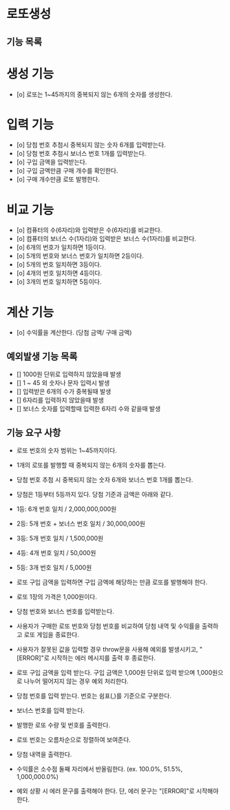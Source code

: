 # 로또생성

## 기능 목록

# 생성 기능

- [o] 로또는 1~45까지의 중복되지 않는 6개의 숫자를 생성한다.

# 입력 기능

- [o] 당첨 번호 추첨시 중복되지 않는 숫자 6개를 입력받는다.
- [o] 당첨 번호 추첨시 보너스 번호 1개를 입력받는다.
- [o] 구입 금액을 입력받는다.
- [o] 구입 금액만큼 구매 개수를 확인한다.
- [o] 구매 개수만큼 로또 발행한다.

# 비교 기능

- [o] 컴퓨터의 수(6자리)와 입력받은 수(6자리)를 비교한다.
- [o] 컴퓨터의 보너스 수(1자리)와 입력받은 보너스 수(1자리)를 비교한다.
- [o] 6개의 번호가 일치하면 1등이다.
- [o] 5개의 번호와 보너스 번호가 일치하면 2등이다.
- [o] 5개의 번호 일치하면 3등이다.
- [o] 4개의 번호 일치하면 4등이다.
- [o] 3개의 번호 일치하면 5등이다.

# 계산 기능

- [o] 수익률을 계산한다. (당첨 금액/ 구매 금액)

## 예외발생 기능 목록

- [] 1000원 단위로 입력하지 않았을때 발생
- [] 1 ~ 45 외 숫자나 문자 입력시 발생
- [] 입력받은 6개의 수가 중복될때 발생
- [] 6자리를 입력하지 않았을때 발생
- [] 보너스 숫자를 입력할때 입력한 6자리 수와 같을때 발생

## 기능 요구 사항

- 로또 번호의 숫자 범위는 1~45까지이다.
- 1개의 로또를 발행할 때 중복되지 않는 6개의 숫자를 뽑는다.
- 당첨 번호 추첨 시 중복되지 않는 숫자 6개와 보너스 번호 1개를 뽑는다.
- 당첨은 1등부터 5등까지 있다. 당첨 기준과 금액은 아래와 같다.

- 1등: 6개 번호 일치 / 2,000,000,000원
- 2등: 5개 번호 + 보너스 번호 일치 / 30,000,000원
- 3등: 5개 번호 일치 / 1,500,000원
- 4등: 4개 번호 일치 / 50,000원
- 5등: 3개 번호 일치 / 5,000원

- 로또 구입 금액을 입력하면 구입 금액에 해당하는 만큼 로또를 발행해야 한다.
- 로또 1장의 가격은 1,000원이다.
- 당첨 번호와 보너스 번호를 입력받는다.
- 사용자가 구매한 로또 번호와 당첨 번호를 비교하여 당첨 내역 및 수익률을 출력하고 로또 게임을 종료한다.
- 사용자가 잘못된 값을 입력할 경우 throw문을 사용해 예외를 발생시키고, "[ERROR]"로 시작하는 에러 메시지를 출력 후 종료한다.
- 로또 구입 금액을 입력 받는다. 구입 금액은 1,000원 단위로 입력 받으며 1,000원으로 나누어 떨어지지 않는 경우 예외 처리한다.
- 당첨 번호를 입력 받는다. 번호는 쉼표(,)를 기준으로 구분한다.
- 보너스 번호를 입력 받는다.
- 발행한 로또 수량 및 번호를 출력한다.
- 로또 번호는 오름차순으로 정렬하여 보여준다.
- 당첨 내역을 출력한다.
- 수익률은 소수점 둘째 자리에서 반올림한다. (ex. 100.0%, 51.5%, 1,000,000.0%)
- 예외 상황 시 에러 문구를 출력해야 한다. 단, 에러 문구는 "[ERROR]"로 시작해야 한다.

